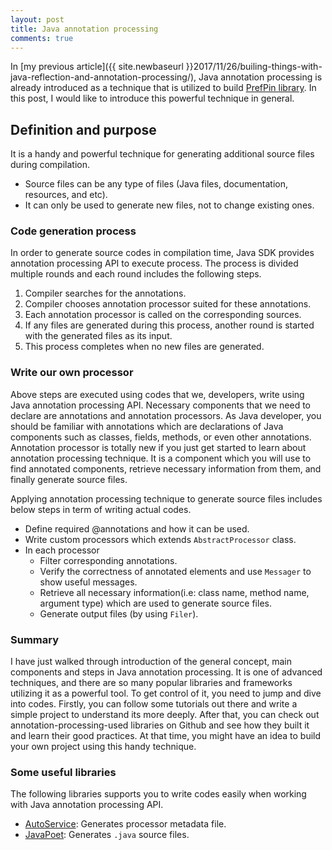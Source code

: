 ```yaml
---
layout: post
title: Java annotation processing
comments: true
---
```

In [my previous article]({{ site.newbaseurl }}2017/11/26/builing-things-with-java-reflection-and-annotation-processing/), Java annotation processing is already introduced as a technique that is utilized to build [PrefPin library](https://github.com/quangctkm9207/prefpin). In this post, I would like to introduce this powerful technique in general.

## Definition and purpose
It is a handy and powerful technique for generating additional source files during compilation.
* Source files can be any type of files (Java files, documentation, resources, and etc).
* It can only be used to generate new files, not to change existing ones.

### Code generation process
In order to generate source codes in compilation time, Java SDK provides annotation processing API to execute process. The process is divided multiple rounds and each round includes the following steps.
 1. Compiler searches for the annotations.
 2. Compiler chooses annotation processor suited for these annotations.
 3. Each annotation processor is called on the corresponding sources.
 4. If any files are generated during this process, another round is started with the generated files as its input.
 5. This process completes when no new files are generated.

### Write our own processor
Above steps are executed using codes that we, developers, write using Java annotation processing API. Necessary components that we need to declare are annotations and annotation processors. As Java developer, you should be familiar with annotations which are declarations of Java components such as classes, fields, methods, or even other annotations. Annotation processor is totally new if you just get started to learn about annotation processing technique. It is a component which you will use to find annotated components, retrieve necessary information from them, and finally generate source files.

Applying annotation processing technique to generate source files includes below steps in term of writing actual codes.
* Define required @annotations and how it can be used.
* Write custom processors which extends `AbstractProcessor` class.
* In each processor
  * Filter corresponding annotations.
  * Verify the correctness of annotated elements and use `Messager` to show useful messages.
  * Retrieve all necessary information(i.e: class name, method name, argument type) which are used to generate source files.
  * Generate output files (by using `Filer`).

### Summary
I have just walked through introduction of the general concept, main components and steps in Java annotation processing. It is one of advanced techniques, and there are so many popular libraries and frameworks utilizing it as a powerful tool. To get control of it, you need to jump and dive into codes. Firstly, you can follow some tutorials out there and write a simple project to understand its more deeply. After that, you can check out annotation-processing-used libraries on Github and see how they built it and learn their good practices. At that time, you might have an idea to build your own project using this handy technique.

### Some useful libraries
The following libraries supports you to write codes easily when working with Java annotation processing API.
* [AutoService](https://github.com/google/auto/tree/master/service): Generates processor metadata file.
* [JavaPoet](https://github.com/square/javapoet): Generates `.java` source files.
